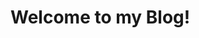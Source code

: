 <!DOCTYPE html>
  <html>
    <script>
    </script>
    <style>
    </style>
    <h1>Welcome to my Blog!</h1>
  </html>
